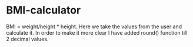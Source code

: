 # BMI-calculator
BMI = weight/height * height.
Here we take the values from the user and calculate it.
In order to make it more clear I have added round() function till 2 decimal values.
